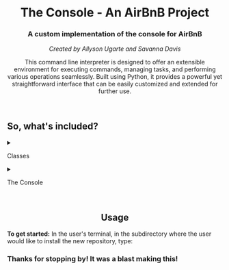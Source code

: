 <body>
    <h1 align="center">The Console - An AirBnB Project</h1>
    <h3 align="center">A custom implementation of the console for AirBnB</h3>
    <p align="center"><em>Created by Allyson Ugarte and Savanna Davis</em></p>
    <p align="center">This command line interpreter is designed to offer an extensible environment for executing commands, managing tasks, and performing various operations seamlessly. Built using Python, it provides a powerful yet straightforward interface that can be easily customized and extended for further use.</p>
    <br>
    <h2>So, what's included?</h2>
    <details><summary><p>Classes</p></summary>
        <br>
        <details><summary><em>BaseModel</em></summary>
            <ul>
            <br>
            <li><b>def __init__(self, *args, **kwargs):</b>    <em>Instantaion method.</em></li>
            <li><b>def __str__(self):</b>    <em>Object as string representation method.</em></li>
            <li><b>def save(self):</b>    <em>Saves an instance with the current date and time.</em></li>
            <li><b>def to_dict(self):</b>    <em>Returns a dictionary of all created instances.</em></li>
            </ul>
        </details>
        <details><summary><em>User</em></summary>
            <br>
            Contains a user's email, password, first name and last name. 
        </details>
        <details><summary><em>City</em></summary>
            <br>
            Contains a state id and name.
        </details>
        <details><summary><em>State</em></summary>
            <br>
            Contains a name.
        </details>
        <details><summary><em>Place</em></summary>
            <br>
            Contains a city id, user id, latitude, longitude, max guests, number of rooms and bathrooms.
        </details>
        <details><summary><em>Review</em></summary>
            <br>
            Contains a place id, user id, and text. 
        </details>
    </details>
    <details><summary><p>The Console</p></summary>
        <ul>
        <li><b>def preloop(self):</b>    <em>Method that prints if isatty(is it a terminal?) is false.</em></li>
        <li><b>def postcmd(self, stop, line):</b>    <em>Method that prints if isatty(is it a terminal?) is false.</em></li>
        <li><b>def do_quit(self, command):</b>    <em>Method to exit the HBNB console.</em></li>
        <li><b>def help_quit(self):</b>    <em>Prints the help documentation for quit method.</em></li>
        <li><b>def do_EOF(self, arg):</b>    <em>Handles the EOF (end of file) to exit the program.</em></li>
        <li><b>def help_EOF(self):</b>    <em>Prints the help documentation for EOF (end of file).</em></li>
        <li><b>def emptyline(self):</b>    <em>Overrides the emptyline method of CMD.</em></li>
        <li><b>def do_create(self, args):</b>    <em>Creates an object of any class.</em></li>
        <li><b>def help_create(self):</b>    <em>Prints the help documentation for the create method.</em></li>
        <li><b>def do_show(self, args):</b>    <em>Method to show an individual object.</em></li>
        <li><b>def help_show(self):</b>    <em>Prints the help documentation for the show method.</em></li>
        <li><b>def do_destroy(self, args):</b>    <em>Destroys a specified object.</em></li>
        <li><b>def help_destroy(self):</b>    <em>Prints the help documentation for the destroy method.</em></li>
        <li><b>def do_all(self, args):</b>    <em>Shows all objects, or all objects of a class.</em></li>
        <li><b>def help_all(self):</b>    <em>Prints the help documentation for the all command.</em></li>
        <li><b>def do_update(self, args):</b>    <em>Updates an instance based on the class name and id.</em></li>
        </ul>
    </details>
    <br>
    <h2 align="center">Usage</h2>
    <p><b>To get started:</b> In the user's terminal, in the subdirectory where the user would like to install the new repository, type:<p>
    <h3>Thanks for stopping by! It was a blast making this!</h3>
</body>